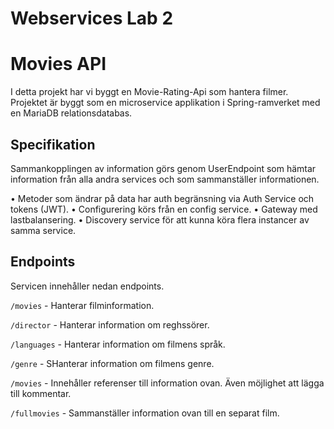 # Webservices Lab 2
# Movies API

I detta projekt har vi byggt en Movie-Rating-Api som hantera filmer.
Projektet är byggt som en microservice applikation i Spring-ramverket med en MariaDB relationsdatabas.


## Specifikation

Sammankopplingen av information görs genom UserEndpoint som hämtar information från alla andra
services och som sammanställer informationen. 

• Metoder som ändrar på data har auth begränsning via Auth Service och tokens (JWT).
• Configurering körs från en config service.
• Gateway med lastbalansering.
• Discovery service för att kunna köra flera instancer av samma service.

## Endpoints

Servicen innehåller nedan endpoints.

`/movies` - Hanterar filminformation.

`/director` - Hanterar information om reghssörer.

`/languages` - Hanterar information om filmens språk.

`/genre` - SHanterar information om filmens genre.

`/movies` - Innehåller referenser till information ovan. Även möjlighet att lägga till kommentar.

`/fullmovies` - Sammanställer information ovan till en separat film.
